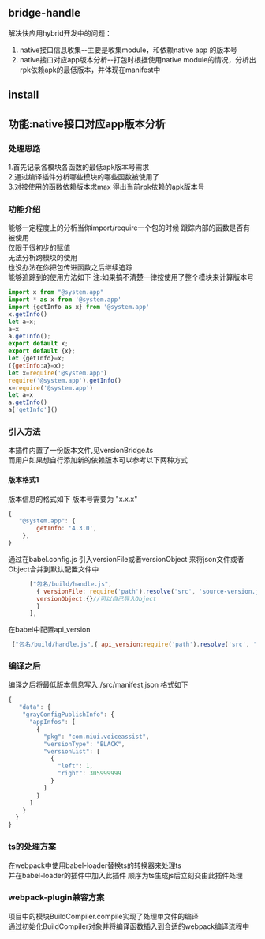 
## bridge-handle
解决快应用hybrid开发中的问题：
1. native接口信息收集--主要是收集module，和依赖native app 的版本号
2. native接口对应app版本分析--打包时根据使用native module的情况，分析出rpk依赖apk的最低版本，并体现在manifest中

## install



## 功能:native接口对应app版本分析
### 处理思路
1.首先记录各模块各函数的最低apk版本号需求  
2.通过编译插件分析哪些模块的哪些函数被使用了  
3.对被使用的函数依赖版本求max 得出当前rpk依赖的apk版本号  
### 功能介绍
能够一定程度上的分析当你import/require一个包的时候 跟踪内部的函数是否有被使用  
仅限于很初步的赋值   
无法分析跨模块的使用   
也没办法在你把包传进函数之后继续追踪  
能够追踪到的使用方法如下 注:如果搞不清楚一律按使用了整个模块来计算版本号
```js
import x from "@system.app"
import * as x from '@system.app'
import {getInfo as x} from '@system.app'
x.getInfo()
let a=x;
a=x
a.getInfo();
export default x;
export default {x};
let {getInfo}=x;
({getInfo:a}=x);
let x=require('@system.app')
require('@system.app').getInfo()
x=require('@system.app')
let a=x
a.getInfo()
a['getInfo']()
```
### 引入方法
本插件内置了一份版本文件,见versionBridge.ts  
而用户如果想自行添加新的依赖版本可以参考以下两种方式
#### 版本格式1
版本信息的格式如下 版本号需要为 "x.x.x"
```js
{
   "@system.app": {
        getInfo: '4.3.0',
    },
}
```
通过在babel.config.js 引入versionFile或者versionObject 来将json文件或者Object合并到默认配置文件中  
```js
      ["包名/build/handle.js",
        { versionFile: require('path').resolve('src', 'source-version.json'),
        versionObject:{}//可以自己导入Object
        }
      ],
```

在babel中配置api_version
```js
 ["包名/build/handle.js",{ api_version:require('path').resolve('src', 'api-version.json')}],
```
### 编译之后
编译之后将最低版本信息写入./src/manifest.json 格式如下  
```js
{
   "data": {
    "grayConfigPublishInfo": {
      "appInfos": [
        {
          "pkg": "com.miui.voiceassist",
          "versionType": "BLACK",
          "versionList": [
            {
              "left": 1,
              "right": 305999999
            }
          ]
        }
      ]
    }
  }
}
```

### ts的处理方案
在webpack中使用babel-loader替换ts的转换器来处理ts  
并在babel-loader的插件中加入此插件 顺序为ts生成js后立刻交由此插件处理
### webpack-plugin兼容方案
项目中的模块BuildCompiler.compile实现了处理单文件的编译    
通过初始化BuildCompiler对象并将编译函数插入到合适的webpack编译流程中  


